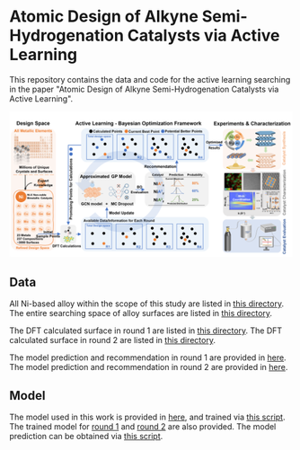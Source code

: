 # Atomic Design of Alkyne Semi-Hydrogenation Catalysts via Active Learning

This repository contains the data and code for the active learning searching in the paper "Atomic Design of Alkyne Semi-Hydrogenation Catalysts via Active Learning".

![image](img.png)

## Data
All Ni-based alloy within the scope of this study are listed in [this directory](Cat_Data/Raw_Crystal_Data_All).
The entire searching space of alloy surfaces are listed in [this directory](Cat_Data/Slab_All).

The DFT calculated surface in round 1 are listed in [this directory](Cat_Data/R1).
The DFT calculated surface in round 2 are listed in [this directory](Cat_Data/R2).

The model prediction and recommendation in round 1 are provided in [here](Results/Round_1/R1_predictions.xlsx).
The model prediction and recommendation in round 2 are provided in [here](Results/Round_2/R2_predictions.xlsx).

## Model
The model used in this work is provided in [here](model), and trained via [this script](model/run.py).
The trained model for [round 1](model/R1_model) and [round 2](model/R2_model) are also provided.
The model prediction can be obtained via [this script](model/run_predict.py).

